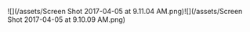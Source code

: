 ![](/assets/Screen Shot 2017-04-05 at 9.11.04 AM.png)![](/assets/Screen Shot 2017-04-05 at 9.10.09 AM.png)

